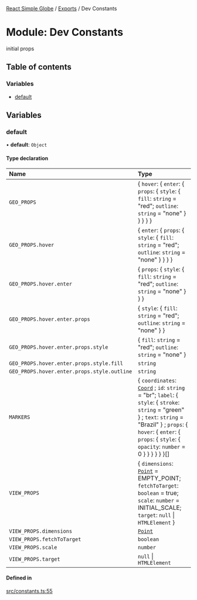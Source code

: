 [React Simple Globe](../README.md) / [Exports](../modules.md) / Dev Constants

# Module: Dev Constants

initial props

## Table of contents

### Variables

- [default](Dev_Constants-1.md#default)

## Variables

### default

• **default**: `Object`

#### Type declaration

| Name | Type |
| :------ | :------ |
| `GEO_PROPS` | { `hover`: { `enter`: { `props`: { `style`: { `fill`: `string` = "red"; `outline`: `string` = "none" }  }  }  }  } |
| `GEO_PROPS.hover` | { `enter`: { `props`: { `style`: { `fill`: `string` = "red"; `outline`: `string` = "none" }  }  }  } |
| `GEO_PROPS.hover.enter` | { `props`: { `style`: { `fill`: `string` = "red"; `outline`: `string` = "none" }  }  } |
| `GEO_PROPS.hover.enter.props` | { `style`: { `fill`: `string` = "red"; `outline`: `string` = "none" }  } |
| `GEO_PROPS.hover.enter.props.style` | { `fill`: `string` = "red"; `outline`: `string` = "none" } |
| `GEO_PROPS.hover.enter.props.style.fill` | `string` |
| `GEO_PROPS.hover.enter.props.style.outline` | `string` |
| `MARKERS` | { `coordinates`: [`Coord`](../classes/Globe_Classes.Coord.md) ; `id`: `string` = "br"; `label`: { `style`: { `stroke`: `string` = "green" } ; `text`: `string` = "Brazil" } ; `props`: { `hover`: { `enter`: { `props`: { `style`: { `opacity`: `number` = 0 }  }  }  }  }  }[] |
| `VIEW_PROPS` | { `dimensions`: [`Point`](../classes/Globe_Classes.Point.md) = EMPTY\_POINT; `fetchToTarget`: `boolean` = true; `scale`: `number` = INITIAL\_SCALE; `target`: ``null`` \| `HTMLElement`  } |
| `VIEW_PROPS.dimensions` | [`Point`](../classes/Globe_Classes.Point.md) |
| `VIEW_PROPS.fetchToTarget` | `boolean` |
| `VIEW_PROPS.scale` | `number` |
| `VIEW_PROPS.target` | ``null`` \| `HTMLElement` |

#### Defined in

[src/constants.ts:55](https://github.com/Gaushao/d3-react-globe/blob/0a8a5c1/src/constants.ts#L55)

